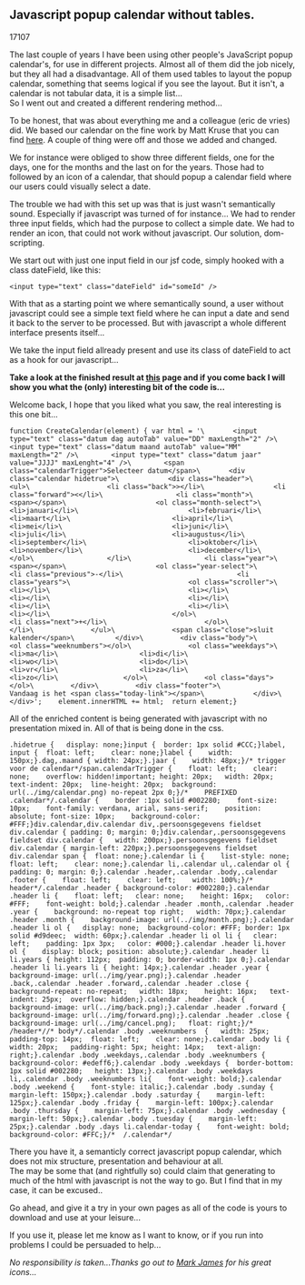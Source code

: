 <article><h2>Javascript popup calendar without tables.</h2><time><span class="day">1</span><span class="month">7</span><span class="year">107</span></time><p>The last couple of years I have been using other people's JavaScript popup calendar's, for use in different projects. Almost all of them did the job nicely, but they all had a disadvantage. All of them used tables to layout the popup calendar, something that seems logical if you see the layout. But it isn't, a calendar is not tabular data, it is a simple list...<br />So I went out and created a different rendering method...</p><!--more--><p>To be honest, that was about everything me and a colleague (eric de vries) did. We based our calendar on the fine work by Matt Kruse that you can find <a href="http://www.mattkruse.com/javascript/calendarpopup/">here</a>. A couple of thing were off and those we added and changed.</p><p>We for instance were obliged to show three different fields, one for the days, one for the months and the last on for the years. Those had to followed by an icon of a calendar, that should popup a calendar field where our users could visually select a date.</p><p>The trouble we had with this set up was that is just wasn't semantically sound. Especially if javascript was turned of for instance... We had to render three input fields, which had the purpose to collect a simple date. We had to render an icon, that could not work without javascript. Our solution, dom-scripting.</p><p>We start out with just one input field in our jsf code, simply hooked with a class dateField, like this:</p><code>&#60;input type="text" class="dateField" id="someId" /&#62;</code><p>With that as a starting point we where semantically sound, a user without javascript could see a simple text field where he can input a date and send it back to the server to be processed. But with javascript a whole different interface presents itself...</p><p>We take the input field allready present and use its class of dateField to act as a hook for our javascript...</p><p><strong>Take a look at the finished result at <a href="http://www.wnas.nl/wp-content/uploads/2007/08/calendar/Contact.html">this</a> page and if you come back I will show you what the (only) interesting bit of the code is...</strong></p><p>Welcome back, I hope that you liked what you saw, the real interesting is this one bit...</p><pre><code>function CreateCalendar(element) {	var html = '\		&#60;input type="text" class="datum dag autoTab" value="DD" maxLength="2" /&#62;\        &#60;input type="text" class="datum maand autoTab" value="MM" maxLength="2" /&#62;\        &#60;input type="text" class="datum jaar" value="JJJJ" maxLenght="4" /&#62;\		&#60;span class="calendarTrigger"&#62;Selecteer datum&#60;/span&#62;\		&#60;div class="calendar hidetrue"&#62;\			&#60;div class="header"&#62;\				&#60;ul&#62;\					&#60;li class="back"&#62;&gt;&#60;/li&#62;\					&#60;li class="forward"&#62;&lt;&#60;/li&#62;\					&#60;li class="month"&#62;\						&#60;span&#62;&#60;/span&#62;\						&#60;ol class="month-select"&#62;\							&#60;li&#62;januari&#60;/li&#62;\							&#60;li&#62;februari&#60;/li&#62;\							&#60;li&#62;maart&#60;/li&#62;\							&#60;li&#62;april&#60;/li&#62;\							&#60;li&#62;mei&#60;/li&#62;\							&#60;li&#62;juni&#60;/li&#62;\							&#60;li&#62;juli&#60;/li&#62;\							&#60;li&#62;augustus&#60;/li&#62;\							&#60;li&#62;september&#60;/li&#62;\							&#60;li&#62;oktober&#60;/li&#62;\							&#60;li&#62;november&#60;/li&#62;\							&#60;li&#62;december&#60;/li&#62;\						&#60;/ol&#62;\					&#60;/li&#62;\					&#60;li class="year"&#62;\						&#60;span&#62;&#60;/span&#62;\						&#60;ol class="year-select"&#62;\							&#60;li class="previous"&#62;-&#60;/li&#62;\							&#60;li class="years"&#62;\								&#60;ol class="scroller"&#62;\									&#60;li&#62;&#60;/li&#62;\									&#60;li&#62;&#60;/li&#62;\									&#60;li&#62;&#60;/li&#62;\									&#60;li&#62;&#60;/li&#62;\									&#60;li&#62;&#60;/li&#62;\									&#60;li&#62;&#60;/li&#62;\									&#60;li&#62;&#60;/li&#62;\								&#60;/ol&#62;\							&#60;li class="next"&#62;+&#60;/li&#62;\						&#60;/ol&#62;\					&#60;/li&#62;\				&#60;/ul&#62;\				&#60;span class="close"&#62;sluit kalender&#60;/span&#62;\			&#60;/div&#62;\			&#60;div class="body"&#62;\				&#60;ol class="weeknumbers"&#62;&#60;/ol&#62;\				&#60;ol class="weekdays"&#62;\					&#60;li&#62;ma&#60;/li&#62;\					&#60;li&#62;di&#60;/li&#62;\					&#60;li&#62;wo&#60;/li&#62;\					&#60;li&#62;do&#60;/li&#62;\					&#60;li&#62;vr&#60;/li&#62;\					&#60;li&#62;za&#60;/li&#62;\					&#60;li&#62;zo&#60;/li&#62;\				&#60;/ol&#62;\				&#60;ol class="days"&#62;&#60;/ol&#62;\			&#60;/div&#62;\			&#60;div class="footer"&#62;\				Vandaag is het &#60;span class="today-link"&#62;&#60;/span&#62;\			&#60;/div&#62;\		&#60;/div&#62;';	element.innerHTML += html;	return element;}</code></pre><p>All of the enriched content is being generated with javascript with no presentation mixed in. All of that is being done in the css.</p><pre><code>.hidetrue {	display: none;}input {	border: 1px solid #CCC;}label, input {	float: left;	clear: none;}label {	width: 150px;}.dag,.maand {	width: 24px;}.jaar {	width: 48px;}/*	trigger voor de calendar*/span.calendarTrigger {	float: left;	clear: none;	overflow: hidden!important;	height: 20px;	width: 20px;	text-indent: 20px;	line-height: 20px;	background: url(../img/calendar.png) no-repeat 2px 0;}/*	PREFIXED	.calendar*/.calendar {    border :1px solid #002280;	font-size: 10px;	font-family: verdana, arial, sans-serif;	position: absolute;	font-size: 10px;	background-color: #FFF;}div.calendar,div.calendar div,.persoonsgegevens fieldset div.calendar {	padding: 0;	margin: 0;}div.calendar,.persoonsgegevens fieldset div.calendar {	width: 200px;}.persoonsgegevens fieldset div.calendar {	margin-left: 220px;}.persoonsgegevens fieldset div.calendar span {	float: none;}.calendar li {    list-style: none;	float: left;	clear: none;}.calendar li,.calendar ul,.calendar ol {	padding: 0;	margin: 0;}.calendar .header,.calendar .body,.calendar .footer {    float: left;	clear: left;	width: 100%;}/*	header*/.calendar .header {	background-color: #002280;}.calendar .header li {    float: left;	clear: none;	height: 16px;	color: #FFF;	font-weight: bold;}.calendar .header .month,.calendar .header .year {    background: no-repeat top right;	width: 70px;}.calendar .header .month {    background-image: url(../img/month.png);}.calendar .header li ol {	display: none;	background-color: #FFF;	border: 1px solid #d9deec;	width: 60px;}.calendar .header li ol li {	clear: left;	padding: 1px 3px;	color: #000;}.calendar .header li.hover ol {	display: block;	position: absolute;}.calendar .header li li.years {	height: 112px;	padding: 0;	border-width: 1px 0;}.calendar .header li li.years li {	height: 14px;}.calendar .header .year {    background-image: url(../img/year.png);}.calendar .header .back,.calendar .header .forward,.calendar .header .close {    background-repeat: no-repeat;	width: 18px;	height: 16px;	text-indent: 25px;	overflow: hidden;}.calendar .header .back {    background-image: url(../img/back.png);}.calendar .header .forward {    background-image: url(../img/forward.png);}.calendar .header .close {	background-image: url(../img/cancel.png);	float: right;}/*	/header*//*	body*/.calendar .body .weeknumbers  {	width: 25px;	padding-top: 14px;	float: left;	clear: none;}.calendar .body li {    width: 20px;	padding-right: 5px;	height: 14px;	text-align: right;}.calendar .body .weekdays,.calendar .body .weeknumbers {	background-color: #edeff6;}.calendar .body .weekdays {	border-bottom: 1px solid #002280;	height: 13px;}.calendar .body .weekdays li,.calendar .body .weeknumbers li{    font-weight: bold;}.calendar .body .weekend {    font-style: italic;}.calendar .body .sunday {    margin-left: 150px;}.calendar .body .saturday {    margin-left: 125px;}.calendar .body .friday {    margin-left: 100px;}.calendar .body .thursday {    margin-left: 75px;}.calendar .body .wednesday {    margin-left: 50px;}.calendar .body .tuesday {    margin-left: 25px;}.calendar .body .days li.calendar-today {	font-weight: bold;	background-color: #FFC;}/*	/.calendar*/</code></pre><p>There you have it, a semanticly correct javascript popup calendar, which does not mix structure, presentation and behaviour at all.<br />The may be some that (and rightfully so) could claim that generating to much of the html with javascript is not the way to go. But I find that in my case, it can be excused..</p><p>Go ahead, and give it a try in your own pages as all of the code is yours to download and use at your leisure...</p><p>If you use it, please let me know as I want to know, or if you run into problems I could be persuaded to help...</p><p><em>No responsibility is taken...</em><em>Thanks go out to <a href="http://www.famfamfam.com">Mark James</a> for his great icons...</em></p></article>